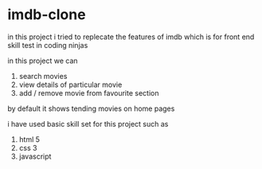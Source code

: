# imdb-clone

in this project i tried to replecate the features of imdb
which is for front end skill test in coding ninjas

in this project we can
  1. search movies
  2. view details of particular movie
  3. add / remove movie from favourite section
  
by default it shows tending movies on home pages


i have used basic skill set for this project such as
  1. html 5
  2. css 3
  3. javascript

